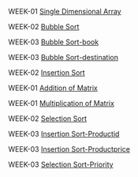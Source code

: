 WEEK-01 [Single Dimensional Array](https://github.com/Bollepally-Sindhuja/2203A51595_DAA_Batch-02/blob/main/array.c)

WEEK-02 [Bubble Sort](https://github.com/Bollepally-Sindhuja/2203A51595_DAA_Batch-02/blob/main/bubble_sort.c)

WEEK-03 [Bubble Sort-book](https://github.com/Bollepally-Sindhuja/2203A51595_DAA_Batch-02/blob/main/bubblesort(book).c)

WEEK-03 [Bubble Sort-destination](https://github.com/Bollepally-Sindhuja/2203A51595_DAA_Batch-02/blob/main/bubblesort(destination).cpp)

WEEK-02 [Insertion Sort](https://github.com/Bollepally-Sindhuja/2203A51595_DAA_Batch-02/blob/main/insertion_sort.c)

WEEK-01 [Addition of Matrix](https://github.com/Bollepally-Sindhuja/2203A51595_DAA_Batch-02/blob/main/matrix_addition.c)

WEEK-01 [Multiplication of Matrix](https://github.com/Bollepally-Sindhuja/2203A51595_DAA_Batch-02/blob/main/matrix_multiplication.c)

WEEK-02 [Selection Sort](https://github.com/Bollepally-Sindhuja/2203A51595_DAA_Batch-02/blob/main/selection_sort.c)

WEEK-03 [Insertion Sort-Productid](https://github.com/Bollepally-Sindhuja/2203A51595_DAA_Batch-02/blob/main/insertionsort(productid).c)

WEEK-03 [Insertion Sort-Productprice](https://github.com/Bollepally-Sindhuja/2203A51595_DAA_Batch-02/blob/main/insertionsort(productprice).c)

WEEK-03 [Selection Sort-Priority](https://github.com/Bollepally-Sindhuja/2203A51595_DAA_Batch-02/blob/main/selectionsort(priority).c)
